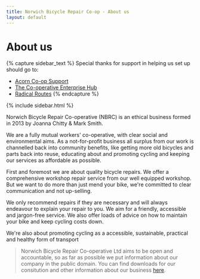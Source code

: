 ```yaml
---
title: Norwich Bicycle Repair Co-op - About us
layout: default
---
```


About us
========

{% capture sidebar_text %}
Special thanks for support in helping us set up
should go to:

 * [Acorn Co-op Support](http://www.acorncoopsupport.org.uk)
 * [The Co-operative Enterprise Hub](http://www.co-operative.coop/enterprise-hub/)
 * [Radical Routes](http://www.radicalroutes.org.uk/)
{% endcapture %}

{% include sidebar.html %}

Norwich Bicycle Repair Co-operative (NBRC) is an ethical business formed in 2013
by Joanna Chitty & Mark Smith.

We are a fully mutual workers' co-operative, with clear social and environmental
aims. As a not-for-profit business all surplus from our work is channelled back
into community benefits, like getting more old bicycles and parts back into
reuse, educating about and promoting cycling and keeping our services as
affordable as possible.

First and foremost we are about quality bicycle repairs. We offer a
comprehensive workshop repair service from our well equipped workshop. But we
want to do more than just mend your bike, we're committed to clear
communication and not up-selling.

We only recommend repairs if they are necessary and will always endeavour to
explain your repair to you. We aim for a friendly, accessible and jargon-free
service. We also offer loads of advice on how to maintain your bike and keep
cycling costs down.

We're also about promoting cycling as a accessible, sustainable, practical and
healthy form of transport

> Norwich Bicycle Repair Co-operative Ltd aims to be open and accountable, so as
> far as possible we put information about our company in the public domain. You
> can find downloads for our consitution and other information about our business
> [here](/downloads/).

